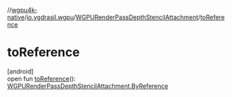 //[wgpu4k-native](../../../index.md)/[io.ygdrasil.wgpu](../index.md)/[WGPURenderPassDepthStencilAttachment](index.md)/[toReference](to-reference.md)

# toReference

[android]\
open fun [toReference](to-reference.md)(): [WGPURenderPassDepthStencilAttachment.ByReference](../../io.ygdrasil.wgpu.android/-w-g-p-u-render-pass-depth-stencil-attachment/-by-reference/index.md)
